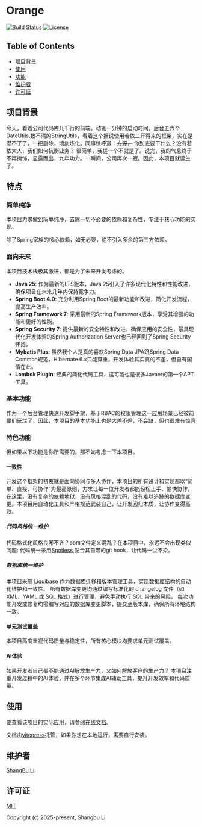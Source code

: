 Orange 
========================================================================

[![Build Status](https://github.com/lishangbu/orange/actions/workflows/build.yml/badge.svg)](https://maven.apache.org)
[![License](https://img.shields.io/github/license/lishangbu/orange)](https://github.com/lishangbu/orange/blob/main/LICENSE)

## Table of Contents

- [项目背景](#项目背景)
- [使用](#使用)
- [功能](#功能)
- [维护者](#维护者)
- [许可证](#许可证)

## 项目背景

今天，看着公司代码库几千行的前端，动辄一分钟的启动时间，后台五六个DateUtils,数不清的StringUtils，看着这个据说使用若依二开得来的框架，实在是忍不了了，一把删除，顷刻炼化。同事惊呼道：~~方源，~~
你到底要干什么？没有若依大人，我们如何抗衡业务？
很简单，我搓一个不就是了。说完，我的气息终于不再掩饰，显露而出，九年功力。一瞬间，公司再次一寂。因此，本项目就诞生了。

## 特点

### 简单纯净

本项目力求做到简单纯净，去除一切不必要的依赖和复杂性，专注于核心功能的实现。

除了Spring家族的核心依赖，如无必要，绝不引入多余的第三方依赖。

### 面向未来

本项目技术栈极其激进，都是为了未来开发考虑的。

- **Java 25**: 作为最新的LTS版本，Java 25引入了许多现代化特性和性能改进，确保项目在未来几年内保持竞争力。
- **Spring Boot 4.0**: 充分利用Spring Boot的最新功能和改进，简化开发流程，提高生产效率。
- **Spring Framework 7**: 采用最新的Spring Framework版本，享受其增强的功能和更好的性能。
- **Spring Security 7**: 提供最新的安全特性和改进，确保应用的安全性，最具现代化开发体验的Spring Authorization Server也已经回到了Spring Security怀抱。
- **Mybatis Plus**: 虽然我个人是真的喜欢Spring Data JPA跟Spring Data Common规范，Hibernate 6.x只能算重，开发体验其实真的不差，但自有国情在此。
- **Lombok Plugin**: 经典的简化代码工具，这可能也是很多Javaer的第一个APT工具。

### 基本功能

作为一个后台管理快速开发脚手架，基于RBAC的权限管理这一应用场景已经被前辈们玩烂了，因此，本项目的基本功能上也是大差不差，不会缺，但也很难有惊喜

### 特色功能

但如果以下功能是你所需要的，那不妨考虑一下本项目。

#### 一致性

开发这个框架的初衷就是面向协同与多人协作，本项目的所有设计和实现都以“简单、直接、可协作”为最高原则，力求让每一位开发者都能轻松上手、愉快协作。
在这里，没有复杂的依赖地狱，没有风格混乱的代码，没有难以追踪的数据库变更。本项目用自动化工具和严格规范武装自己，让开发回归本质，让协作变得高效。

##### 代码风格统一维护

代码格式化风格良莠不齐？pom文件定义混乱？在本项目中，永远不会出现类似问题:
代码统一采用[Spotless](https://github.com/diffplug/spotless),配合其自带的git hook，让代码一尘不染。

##### 数据库统一维护

本项目采用 [Liquibase](https://www.liquibase.com) 作为数据库迁移和版本管理工具，实现数据库结构的自动化维护和一致性。 所有数据库变更均通过编写标准化的 changelog 文件（如 XML、YAML 或 SQL 格式）进行管理，避免手动执行 SQL 带来的风险。 每次功能开发或修复均需编写对应的数据库变更脚本，提交至版本库，确保所有环境结构一致。 

#### 单元测试覆盖

本项目高度重视代码质量与稳定性，所有核心模块均要求单元测试覆盖。

#### AI体验

如果开发者自己都不能通过AI解放生产力，又如何解放客户的生产力？
本项目注重开发过程中的AI体验，并在多个环节集成AI辅助工具，提升开发效率和代码质量。


## 使用

要查看该项目的实际应用，请参阅[在线文档](https://lishangbu.github.io/orange-site/document)。

文档由[vitepress](https://vitepress.dev)托管，如果你想在本地运行，需要自行安装。

## 维护者

[ShangBu Li](https://github.com/lishangbu)

## 许可证

[MIT](https://opensource.org/license/mit)

Copyright (c) 2025-present, Shangbu Li
